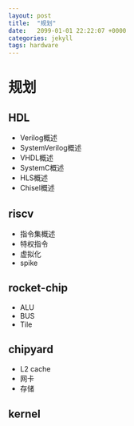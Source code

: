 ```yaml
---
layout: post
title:  "规划"
date:   2099-01-01 22:22:07 +0000
categories: jekyll
tags: hardware
---
```


# 规划

## HDL

* Verilog概述
* SystemVerilog概述
* VHDL概述
* SystemC概述
* HLS概述
* Chisel概述

## riscv

* 指令集概述
* 特权指令
* 虚拟化
* spike

## rocket-chip

* ALU
* BUS
* Tile

## chipyard

* L2 cache
* 网卡
* 存储


## kernel

